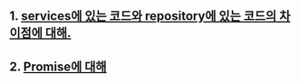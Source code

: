 ## 1. [services에 있는 코드와 repository에 있는 코드의 차이점에 대해.](https://github.com/ckdqja135/Typescript-restful-starter/blob/master/mdfile/2020-04-07/services%EC%99%80%20repository%EC%B0%A8%EC%9D%B4.md)

## 2. [Promise에 대해](https://github.com/ckdqja135/Typescript-restful-starter/blob/master/mdfile/2020-04-07/Promise%EC%97%90%20%EB%8C%80%ED%95%B4.md)
